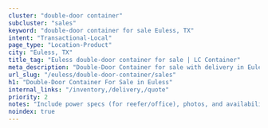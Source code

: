 ```yaml
---
cluster: "double-door container"
subcluster: "sales"
keyword: "double-door container for sale Euless, TX"
intent: "Transactional-Local"
page_type: "Location-Product"
city: "Euless, TX"
title_tag: "Euless double-door container for sale | LC Container"
meta_description: "Double-Door Container for sale with delivery in Euless, TX. LC Container — local Since 2003. Get pricing today."
url_slug: "/euless/double-door-container/sales"
h1: "Double-Door Container For Sale in Euless"
internal_links: "/inventory,/delivery,/quote"
priority: 2
notes: "Include power specs (for reefer/office), photos, and availability."
noindex: true
---
```


<!-- TODO: Add unique city/inventory copy, images, and internal links here. -->
